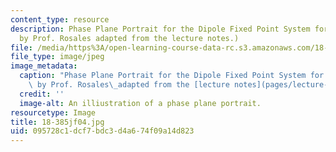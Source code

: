 ```yaml
---
content_type: resource
description: Phase Plane Portrait for the Dipole Fixed Point System for n = 1. (Image
  by Prof. Rosales adapted from the lecture notes.)
file: /media/https%3A/open-learning-course-data-rc.s3.amazonaws.com/18-385j-nonlinear-dynamics-and-chaos-fall-2004/095728c1dcf7bdc3d4a674f09a14d823_18-385jf04.jpg
file_type: image/jpeg
image_metadata:
  caption: "Phase Plane Portrait for the Dipole Fixed Point System for n = 1. (Image\
    \ by Prof. Rosales\_adapted from the [lecture notes](pages/lecture-notes).)"
  credit: ''
  image-alt: An illiustration of a phase plane portrait.
resourcetype: Image
title: 18-385jf04.jpg
uid: 095728c1-dcf7-bdc3-d4a6-74f09a14d823
---
```

